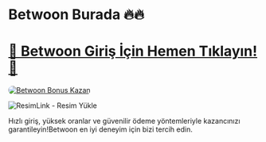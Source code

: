 # Betwoon Burada 🔥🔥

# <a href="https://cutt.ly/BetwoonLink" title="Betwoon Giriş Adresi">🔗 Betwoon Giriş İçin Hemen Tıklayın!🔗</a>
   
<a href="https://cutt.ly/BetwoonLink" title="Betwoon Bonus Fırsatları">
    <img src="https://i.ibb.co/5K7Ks6w/zzzz3.gif" alt="Betwoon Bonus Kazan" style="max-width:100%; height:auto; border-radius:8px;">
 </a>
 <div class="description">
   
 <img src="https://r.resimlink.com/7OZJzHT.jpg" title="ResimLink - Resim Yükle" alt="ResimLink - Resim Yükle"></a>
    
 Hızlı giriş, yüksek oranlar ve güvenilir ödeme yöntemleriyle kazancınızı garantileyin!Betwoon en iyi deneyim için bizi tercih edin.
